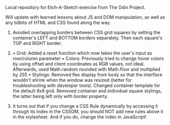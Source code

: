 Local repository for Etch-A-Sketch exercise from The Odin Project.

Will update with learned lessons about JS and DOM manipulation, as well as any tidbits of HTML and CSS found along the way.

1. Avoided overlapping borders between CSS grid squares by setting the container's LEFT and BOTTOM borders separately. Then each square's TOP and RIGHT border.

2. • Grid: Added a reset function which now takes the user's input as row/column parameter
   • Colors: Previously tried to change hover colors by using offset and client coordinates as RGB values, not ideal. Afterwards, used Math.random rounded with Math.floor and multiplied by 255
   • Stylings: Removed flex display from body so that the interface wouldn't shrink when the window was resized (better for troubleshooting with developer tools). Changed container template for the default 8x8 grid. Removed container and individual square stylings, the latter being left only with border property.

3. It turns out that if you change a CSS Rule dynamically by accessing it through its index in the CSSOM, you should NOT add new rules above it in the stylesheet. And if you do, change the index in JavaScript!